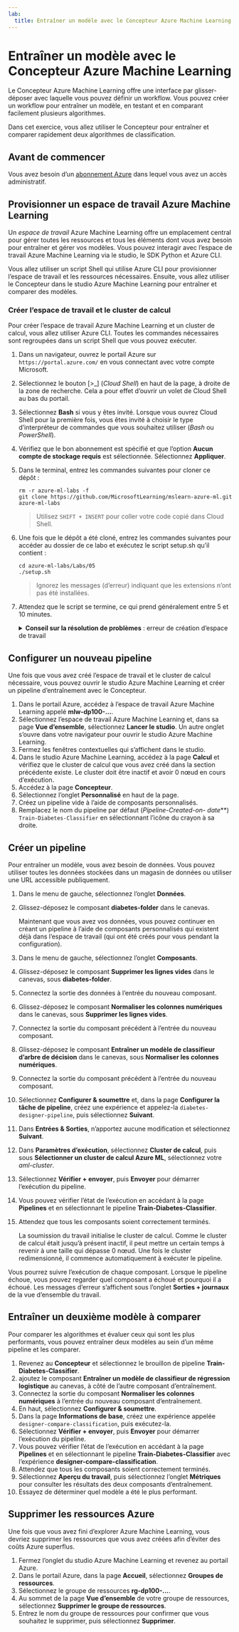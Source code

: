 ```yaml
---
lab:
  title: Entraîner un modèle avec le Concepteur Azure Machine Learning
---
```


# Entraîner un modèle avec le Concepteur Azure Machine Learning

Le Concepteur Azure Machine Learning offre une interface par glisser-déposer avec laquelle vous pouvez définir un workflow. Vous pouvez créer un workflow pour entraîner un modèle, en testant et en comparant facilement plusieurs algorithmes.

Dans cet exercice, vous allez utiliser le Concepteur pour entraîner et comparer rapidement deux algorithmes de classification.

## Avant de commencer

Vous avez besoin d’un [abonnement Azure](https://azure.microsoft.com/free?azure-portal=true) dans lequel vous avez un accès administratif.

## Provisionner un espace de travail Azure Machine Learning

Un *espace de travail* Azure Machine Learning offre un emplacement central pour gérer toutes les ressources et tous les éléments dont vous avez besoin pour entraîner et gérer vos modèles. Vous pouvez interagir avec l’espace de travail Azure Machine Learning via le studio, le SDK Python et Azure CLI.

Vous allez utiliser un script Shell qui utilise Azure CLI pour provisionner l’espace de travail et les ressources nécessaires. Ensuite, vous allez utiliser le Concepteur dans le studio Azure Machine Learning pour entraîner et comparer des modèles.

### Créer l’espace de travail et le cluster de calcul

Pour créer l’espace de travail Azure Machine Learning et un cluster de calcul, vous allez utiliser Azure CLI. Toutes les commandes nécessaires sont regroupées dans un script Shell que vous pouvez exécuter.

1. Dans un navigateur, ouvrez le portail Azure sur `https://portal.azure.com/` en vous connectant avec votre compte Microsoft.
1. Sélectionnez le bouton \[>_] (*Cloud Shell*) en haut de la page, à droite de la zone de recherche. Cela a pour effet d’ouvrir un volet de Cloud Shell au bas du portail.
1. Sélectionnez **Bash** si vous y êtes invité. Lorsque vous ouvrez Cloud Shell pour la première fois, vous êtes invité à choisir le type d’interpréteur de commandes que vous souhaitez utiliser (*Bash* ou *PowerShell*).
1. Vérifiez que le bon abonnement est spécifié et que l’option **Aucun compte de stockage requis** est sélectionnée. Sélectionnez **Appliquer**.
1. Dans le terminal, entrez les commandes suivantes pour cloner ce dépôt :

    ```azurecli
    rm -r azure-ml-labs -f
    git clone https://github.com/MicrosoftLearning/mslearn-azure-ml.git azure-ml-labs
    ```

    > Utilisez `SHIFT + INSERT` pour coller votre code copié dans Cloud Shell.

1. Une fois que le dépôt a été cloné, entrez les commandes suivantes pour accéder au dossier de ce labo et exécutez le script setup.sh qu’il contient :

    ```azurecli
    cd azure-ml-labs/Labs/05
    ./setup.sh
    ```

    > Ignorez les messages (d’erreur) indiquant que les extensions n’ont pas été installées.

1. Attendez que le script se termine, ce qui prend généralement entre 5 et 10 minutes.

    <details>
    <summary><b>Conseil sur la résolution de problèmes</b> : erreur de création d’espace de travail</summary><br>
    <p>Si vous rencontrez une erreur lors de l’exécution du script d’installation via l’interface de ligne de commande, vous devez provisionner les ressources manuellement :</p>
    <ol>
        <li>Sur la page d’accueil du portail Azure, sélectionnez <b>+Créer une ressource</b>.</li>
        <li>Recherchez <i>Machine Learning</i>, puis sélectionnez <b>Azure Machine Learning</b>. Sélectionnez <b>Créer</b>.</li>
        <li>Créez une ressource Azure Machine Learning avec les paramètres suivants : <ul>
                <li><b>Abonnement</b> : <i>votre abonnement Azure</i></li>
                <li><b>Groupe de ressources</b> : rg-dp100-labs</li>
                <li><b>Nom de l’espace de travail</b> : mlw-dp100-labs</li>
                <li><b>Région</b> : <i>sélectionnez la région géographique la plus proche de vous</i></li>
                <li><b>Compte de stockage</b> : <i>notez le nouveau compte de stockage par défaut à créer pour votre espace de travail</i></li>
                <li><b>Coffre de clés</b> : <i>notez le nouveau coffre de clés par défaut à créer pour votre espace de travail</i></li>
                <li><b>Application Insights</b> : <i>notez la nouvelle ressource Application Insights par défaut à créer pour votre espace de travail</i></li>
                <li><b>Registre de conteneurs</b> : aucun (<i>un registre est créé automatiquement la première fois que vous déployez un modèle sur un conteneur</i>)</li>
            </ul>
        <li>Sélectionnez <b>Examiner et créer</b> et attendez que l’espace de travail et les ressources associées soient créés. Cela prend généralement environ 5 minutes.</li>
        <li>Sélectionnez <b>Accéder à la ressource</b> et sur la page <b>Vue d’ensemble</b> de la ressource, cliquez sur <b>Lancer Studio</b>. Un autre onglet s’ouvre dans votre navigateur pour ouvrir le studio Azure Machine Learning.</li>
        <li>Fermez les fenêtres contextuelles qui s’affichent dans le studio.</li>
        <li>Dans Azure Machine Learning Studio, accédez à la page <b>Calcul</b> et sélectionnez <b>+ Nouveau</b> dans l’onglet <b>Instances de calcul</b>.</li>
        <li>Nommez l’instance de calcul avec un nom unique, puis sélectionnez <b>Standard_DS11_v2</b> comme taille de machine virtuelle.</li>
        <li>Sélectionnez <b>Vérifier + créer</b>, puis sélectionnez <b>Créer</b>.</li>
        <li>Ensuite, sélectionnez l’onglet <b>Clusters de calcul</b>, puis sélectionnez <b>+ Nouveau</b>.</li>
        <li>Choisissez la même région que celle où vous avez créé votre espace de travail, puis sélectionnez <b>Standard_DS11_v2</b> comme taille de machine virtuelle. Sélectionnez <b>Suivant</b>.</li>
        <li>Nommez le cluster avec un nom unique, puis sélectionnez <b>Créer</b>.</li>
    </ol>
    </details>

## Configurer un nouveau pipeline

Une fois que vous avez créé l’espace de travail et le cluster de calcul nécessaire, vous pouvez ouvrir le studio Azure Machine Learning et créer un pipeline d’entraînement avec le Concepteur.

1. Dans le portail Azure, accédez à l’espace de travail Azure Machine Learning appelé **mlw-dp100-...**.
1. Sélectionnez l’espace de travail Azure Machine Learning et, dans sa page **Vue d’ensemble**, sélectionnez **Lancer le studio**. Un autre onglet s’ouvre dans votre navigateur pour ouvrir le studio Azure Machine Learning.
1. Fermez les fenêtres contextuelles qui s’affichent dans le studio.
1. Dans le studio Azure Machine Learning, accédez à la page **Calcul** et vérifiez que le cluster de calcul que vous avez créé dans la section précédente existe. Le cluster doit être inactif et avoir 0 nœud en cours d’exécution.
1. Accédez à la page **Concepteur**.
1. Sélectionnez l’onglet **Personnalisé** en haut de la page.
1. Créez un pipeline vide à l’aide de composants personnalisés.
1. Remplacez le nom du pipeline par défaut (**Pipeline-Created-on-* date***) `Train-Diabetes-Classifier` en sélectionnant l’icône du crayon à sa droite.


## Créer un pipeline

Pour entraîner un modèle, vous avez besoin de données. Vous pouvez utiliser toutes les données stockées dans un magasin de données ou utiliser une URL accessible publiquement.

1. Dans le menu de gauche, sélectionnez l’onglet **Données**.
1. Glissez-déposez le composant **diabetes-folder** dans le canevas.

    Maintenant que vous avez vos données, vous pouvez continuer en créant un pipeline à l’aide de composants personnalisés qui existent déjà dans l’espace de travail (qui ont été créés pour vous pendant la configuration).

1. Dans le menu de gauche, sélectionnez l’onglet **Composants**.
1. Glissez-déposez le composant **Supprimer les lignes vides** dans le canevas, sous **diabetes-folder**.
1. Connectez la sortie des données à l’entrée du nouveau composant.
1. Glissez-déposez le composant **Normaliser les colonnes numériques** dans le canevas, sous **Supprimer les lignes vides**.
1. Connectez la sortie du composant précédent à l’entrée du nouveau composant.
1. Glissez-déposez le composant **Entraîner un modèle de classifieur d’arbre de décision** dans le canevas, sous **Normaliser les colonnes numériques**.
1. Connectez la sortie du composant précédent à l’entrée du nouveau composant.
1. Sélectionnez **Configurer & soumettre** et, dans la page **Configurer la tâche de pipeline**, créez une expérience et appelez-la `diabetes-designer-pipeline`, puis sélectionnez **Suivant**.
1. Dans **Entrées & Sorties**, n’apportez aucune modification et sélectionnez **Suivant**.
1. Dans **Paramètres d’exécution**, sélectionnez **Cluster de calcul**, puis sous **Sélectionner un cluster de calcul Azure ML**, sélectionnez votre *aml-cluster*.
1. Sélectionnez **Vérifier + envoyer**, puis **Envoyer** pour démarrer l’exécution du pipeline.
1. Vous pouvez vérifier l’état de l’exécution en accédant à la page **Pipelines** et en sélectionnant le pipeline **Train-Diabetes-Classifier**.
1. Attendez que tous les composants soient correctement terminés.

    La soumission du travail initialise le cluster de calcul. Comme le cluster de calcul était jusqu’à présent inactif, il peut mettre un certain temps à revenir à une taille qui dépasse 0 nœud. Une fois le cluster redimensionné, il commence automatiquement à exécuter le pipeline.

Vous pourrez suivre l’exécution de chaque composant. Lorsque le pipeline échoue, vous pouvez regarder quel composant a échoué et pourquoi il a échoué. Les messages d’erreur s’affichent sous l’onglet **Sorties + journaux** de la vue d’ensemble du travail.

## Entraîner un deuxième modèle à comparer

Pour comparer les algorithmes et évaluer ceux qui sont les plus performants, vous pouvez entraîner deux modèles au sein d’un même pipeline et les comparer.

1. Revenez au **Concepteur** et sélectionnez le brouillon de pipeline **Train-Diabetes-Classifier**.
1. ajoutez le composant **Entraîner un modèle de classifieur de régression logistique** au canevas, à côté de l’autre composant d’entraînement.
1. Connectez la sortie du composant **Normaliser les colonnes numériques** à l’entrée du nouveau composant d’entraînement.
1. En haut, sélectionnez **Configurer & soumettre**.
1. Dans la page **Informations de base**, créez une expérience appelée `designer-compare-classification`, puis exécutez-la.
1. Sélectionnez **Vérifier + envoyer**, puis **Envoyer** pour démarrer l’exécution du pipeline.
1. Vous pouvez vérifier l’état de l’exécution en accédant à la page **Pipelines** et en sélectionnant le pipeline **Train-Diabetes-Classifier** avec l’expérience **designer-compare-classification**.
1. Attendez que tous les composants soient correctement terminés.  
1. Sélectionnez **Aperçu du travail**, puis sélectionnez l’onglet **Métriques** pour consulter les résultats des deux composants d’entraînement.
1. Essayez de déterminer quel modèle a été le plus performant.

## Supprimer les ressources Azure

Une fois que vous avez fini d’explorer Azure Machine Learning, vous devriez supprimer les ressources que vous avez créées afin d’éviter des coûts Azure superflus.

1. Fermez l’onglet du studio Azure Machine Learning et revenez au portail Azure.
1. Dans le portail Azure, dans la page **Accueil**, sélectionnez **Groupes de ressources**.
1. Sélectionnez le groupe de ressources **rg-dp100-...**.
1. Au sommet de la page **Vue d’ensemble** de votre groupe de ressources, sélectionnez **Supprimer le groupe de ressources**.
1. Entrez le nom du groupe de ressources pour confirmer que vous souhaitez le supprimer, puis sélectionnez **Supprimer**.
